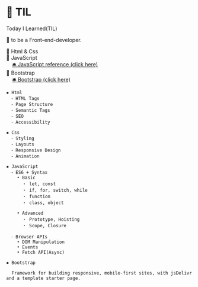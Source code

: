 # 📝 TIL

Today I Learned(TIL)

🎯 to be a Front-end-developer.

📕 Html & Css </br>
📙 JavaScript \
&nbsp;&nbsp;&nbsp;&nbsp;[🛎 JavaScript reference (click here)](https://developer.mozilla.org/en-US/docs/Web/JavaScript/Reference/)</br>
📗 Bootstrap \
&nbsp;&nbsp;&nbsp;&nbsp;[🛎 Bootstrap (click here)](https://getbootstrap.com/docs/5.1/getting-started/introduction/)

```
▪ Html
  ⁃ HTML Tags
  ⁃ Page Structure
  ⁃ Semantic Tags
  ⁃ SEO
  ⁃ Accessibility

▪ Css
  ⁃ Styling
  ⁃ Layouts
  ⁃ Responsive Design
  ⁃ Animation

▪ JavaScript
  ⁃ ES6 + Syntax
    • Basic
      ・ let, const
      ・ if, for, switch, while
      ・ function
      ・ class, object

    • Advanced
      ・ Prototype, Hoisting
      ・ Scope, Closure

  ⁃ Browser APIs
    • DOM Manipulation
    • Events
    • Fetch API(Async)
```

```
▪ Bootstrap

  Framework for building responsive, mobile-first sites, with jsDelivr and a template starter page.
```
